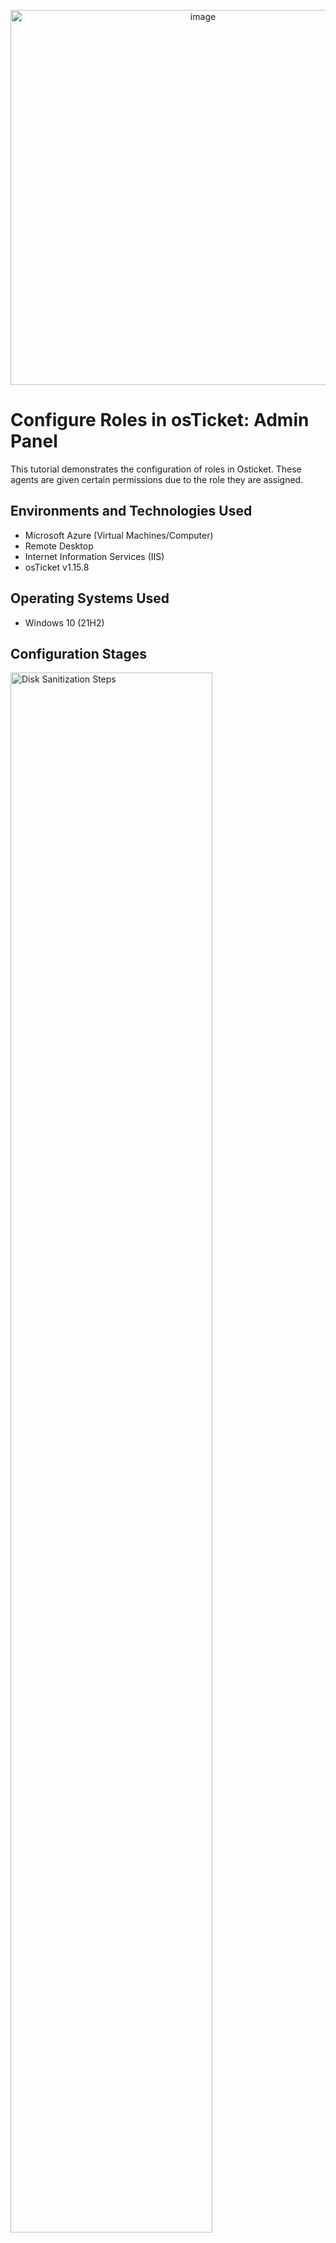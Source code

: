 <p align="center">
<img width="600" alt="image" src="https://github.com/user-attachments/assets/9922287d-17fd-4a61-bc48-c43b4b61bce5" />

</p>

<h1>Configure Roles in osTicket: Admin Panel</h1>
This tutorial demonstrates the configuration of roles in Osticket. These agents are given certain permissions due to the role they are assigned.<br />

<h2>Environments and Technologies Used</h2>

- Microsoft Azure (Virtual Machines/Computer)
- Remote Desktop
- Internet Information Services (IIS)
- osTicket v1.15.8

<h2>Operating Systems Used </h2>

- Windows 10</b> (21H2)


<h2>Configuration Stages</h2>

<p>
<img src="https://i.imgur.com/sCcsTWe.png" height="80%" width="80%" alt="Disk Sanitization Steps"/>
</p> (pic1

<p>
Log in to osTicket Admin Panel
Use an admin account to sign in.
</p>
<br />

<p>
<img src="https://i.imgur.com/tobk64t.png" height="80%" width="80%" alt="Disk Sanitization Steps"/>
</p> (pic2)
<p>
2. Navigate to Agent Panel
Click on Admin Panel (top-right).
Go to Agents > Roles.
</p>
<br />

<p>
<img src="https://i.imgur.com/s1Ej63B.png" height="80%" width="80%" alt="Disk Sanitization Steps"/>
</p> (pic3)
<p>
3. Create a New Role
Click Add New Role.
Enter a name for the role.
</p>
<br />
<p>
<img src="https://i.imgur.com/JlQHXAH.png" height="80%" width="80%" alt="Disk Sanitization Steps"/>
</p> (pic4)
<p>
Lorem ipsum dolor sit amet, consectetur adipiscing elit, sed do eiusmod tempor incididunt ut labore et dolore magna aliqua. Ut enim ad minim veniam, quis nostrud exercitation ullamco laboris nisi ut aliquip ex ea commodo consequat. Duis aute irure dolor in reprehenderit in voluptate velit esse cillum dolore eu fugiat nulla pariatur.
</p>
<br />
<p>
<img src="https://i.imgur.com/sSclNwB.png" height="80%" width="80%" alt="Disk Sanitization Steps"/>
</p> (pic5)
<p>
Lorem ipsum dolor sit amet, consectetur adipiscing elit, sed do eiusmod tempor incididunt ut labore et dolore magna aliqua. Ut enim ad minim veniam, quis nostrud exercitation ullamco laboris nisi ut aliquip ex ea commodo consequat. Duis aute irure dolor in reprehenderit in voluptate velit esse cillum dolore eu fugiat nulla pariatur.
</p>
